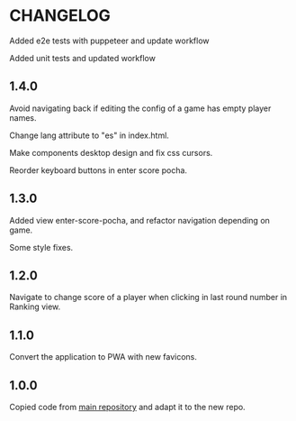 # CHANGELOG

Added e2e tests with puppeteer and update workflow

Added unit tests and updated workflow

## 1.4.0

Avoid navigating back if editing the config of a game has empty player names.

Change lang attribute to "es" in index.html.

Make components desktop design and fix css cursors.

Reorder keyboard buttons in enter score pocha.

## 1.3.0

Added view enter-score-pocha, and refactor navigation depending on game.

Some style fixes.

## 1.2.0

Navigate to change score of a player when clicking in last round number in Ranking view.

## 1.1.0

Convert the application to PWA with new favicons.

## 1.0.0

Copied code from [main repository](https://github.com/jaimemartinmartin15/jaimeelingeniero.es) and adapt it to the new repo.
